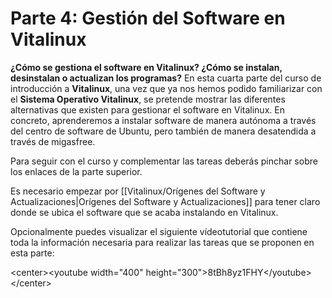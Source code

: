 # Parte 4: Gestión del Software en Vitalinux


**¿Cómo se gestiona el software en Vitalinux? ¿Cómo se instalan, desinstalan o actualizan los programas?**  En esta cuarta parte del curso de introducción a **Vitalinux**, una vez que ya nos hemos podido familiarizar con el **Sistema Operativo Vitalinux**, se pretende mostrar las diferentes alternativas que existen para gestionar el software en Vitalinux.  En concreto, aprenderemos a instalar software de manera autónoma a través del centro de software de Ubuntu, pero también de manera desatendida a través de migasfree.

Para seguir con el curso y complementar las tareas deberás pinchar sobre los enlaces de la parte superior.  

Es necesario empezar por [[Vitalinux/Orígenes del Software y Actualizaciones|Orígenes del Software y Actualizaciones]] para tener claro donde se ubica el software que se acaba instalando en Vitalinux.

Opcionalmente puedes visualizar el siguiente vídeotutorial que contiene toda la información necesaria para realizar las tareas que se proponen en esta parte:

&lt;center&gt;&lt;youtube width="400" height="300"&gt;8tBh8yz1FHY&lt;/youtube&gt;&lt;/center&gt;